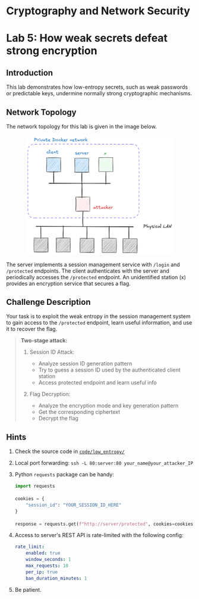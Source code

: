 # Cryptography and Network Security <!-- omit in toc -->

# Lab 5: How weak secrets defeat strong encryption <!-- omit in toc -->

## Introduction

This lab demonstrates how low-entropy secrets, such as weak passwords or predictable keys, undermine normally strong cryptographic mechanisms.

## Network Topology

The network topology for this lab is given in the image below.

<p align="center">
  <img src="../img/low_entropy_topology.png" width="400px" height="auto"/>
</p>

The server implements a session management service with `/login` and `/protected` endpoints. The client authenticates with the server and periodically accesses the `/protected` endpoint. An unidentified station (x) provides an encryption service that secures a flag.

## Challenge Description

Your task is to exploit the weak entropy in the session management system to gain access to the `/protected` endpoint, learn useful information, and use it to recover the flag.

> **Two-stage attack:**
> 1. Session ID Attack:
>    - Analyze session ID generation pattern
>    - Try to guess a session ID used by the authenticated client station
>    - Access protected endpoint and learn useful info
> 
> 2. Flag Decryption:
>    - Analyze the encryption mode and key generation pattern
>    - Get the corresponding ciphertext
>    - Decrypt the flag


## Hints

1. Check the source code in [`code/low_entropy/`](../code/low_entropy/)
2. Local port forwarding: `ssh -L 80:server:80 your_name@your_attacker_IP`
3. Python `requests` package can be handy:
    
    ```python
    import requests

    cookies = {
        "session_id": "YOUR_SESSION_ID_HERE"
    }
    
    response = requests.get(f"http://server/protected", cookies=cookies)
    ```    
4. Access to server's REST API is rate-limited with the following config:

    ```yaml
    rate_limit:
        enabled: true
        window_seconds: 1
        max_requests: 10
        per_ip: true
        ban_duration_minutes: 1
    ```
5. Be patient.